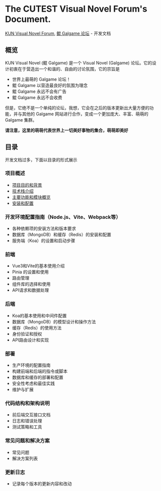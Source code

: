 # The CUTEST Visual Novel Forum's Document.

[KUN Visual Novel Forum](https://kungal.com), [鲲 Galgame 论坛](https://kungal.com) - 开发文档

## 概览

KUN Visual Novel (鲲 Galgame) 是一个 Visual Novel (Galgame) 论坛。它的设计初衷在于营造出一个和谐的、自由的讨论氛围，它的宗旨是

* 世界上最萌的 Galgame 论坛！
* 鲲 Galgame 以营造最良好的氛围为理念
* 鲲 Galgame 永远不会有广告
* 鲲 Galgame 永远不会收费

但是，它绝不是一个单纯的论坛，我想，它会在之后的版本更新出大量方便的功能，并与其他的 Galgame 网站进行合作，变成一个更加庞大、丰富、萌萌的 Galgame 集群。

**请注意，这里的萌萌代表世界上一切美好事物的集合，萌萌即美好**

## 目录

开发文档过多，下面以目录的形式展示

### 项目概述

* [项目目的和背景](/kun-visualnovel-docs/overview/purpose)
* [技术栈介绍](/kun-visualnovel-docs/overview/tech-stack)
* [主要功能和模块概览](/kun-visualnovel-docs/overview/features)
* [安装和配置](/kun-visualnovel-docs/overview/config)

### 开发环境配置指南（Node.js、Vite、Webpack等）

* 各种依赖项的安装方法和版本要求
* 数据库（MongoDB）和缓存（Redis）的安装和配置
* 服务端（Koa）的设置和启动步骤

### 前端

* Vue3和Vite的基本使用介绍
* Pinia 的设置和使用
* 路由管理
* 组件库的选择和使用
* API请求和数据处理

### 后端

* Koa的基本使用和中间件配置
* 数据库（MongoDB）的模型设计和操作方法
* 缓存（Redis）的使用方法
* 身份验证和授权
* API路由设计和实现

### 部署

* 生产环境的配置指南
* 构建前端和后端的指令或脚本
* 数据库和缓存的部署和配置
* 安全性考虑和最佳实践
* 维护与扩展

### 代码结构和架构说明

* 前后端交互接口文档
* 日志和错误处理
* 测试策略和工具

### 常见问题和解决方案

* 常见问题
* 解决方案列表

### 更新日志

* 记录每个版本的更新内容和改动


